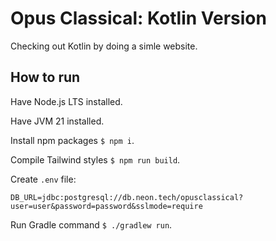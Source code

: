 # Opus Classical: Kotlin Version

Checking out Kotlin by doing a simle website.

## How to run

Have Node.js LTS installed.

Have JVM 21 installed.

Install npm packages `$ npm i`.

Compile Tailwind styles `$ npm run build`.

Create `.env` file:

```env
DB_URL=jdbc:postgresql://db.neon.tech/opusclassical?user=user&password=password&sslmode=require
```

Run Gradle command `$ ./gradlew run`.